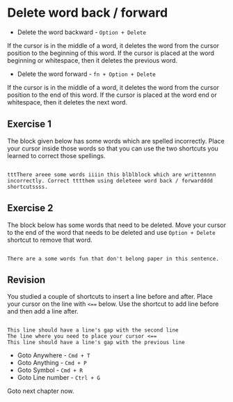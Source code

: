 Delete word back / forward
===========================

* Delete the word backward - `Option + Delete`

If the cursor is in the middle of a word, it deletes the word from the cursor
position to the beginning of this word. If the cursor is placed at the word
beginning or whitespace, then it deletes the previous word.


* Delete the word forward - `fn + Option + Delete`

If the cursor is in the middle of a word, it deletes the word from the cursor
position to the end of this word. If the cursor is placed at the word end or
whitespace, then it deletes the next word.


Exercise 1
-----------

The block given below has some words which are spelled incorrectly. Place your
cursor inside those words so that you can use the two shortcuts you learned
to correct those spellings.

```

tttThere areee some words iiiin this blblblock which are writtennnn
incorrectly. Correct tttthem using deleteee word back / forwardddd shortcutssss.

```


Exercise 2
-----------

The block below has some words that need to be deleted. Move your cursor to the
end of the word that needs to be deleted and use `Option + Delete` shortcut to
remove that word.

```

There are a some words fun that don't belong paper in this sentence.

```


Revision
---------

You studied a couple of shortcuts to insert a line before and after. Place your
cursor on the line with `<==` below. Use the shortcut to add line before and
then add a line after.

```

This line should have a line's gap with the second line
The line where you need to place your cursor <==
This line should have a line's gap with the previous line

```

* Goto Anywhere - `Cmd + T`
* Goto Anything - `Cmd + P`
* Goto Symbol - `Cmd + R`
* Goto Line number - `Ctrl + G`

Goto next chapter now.
